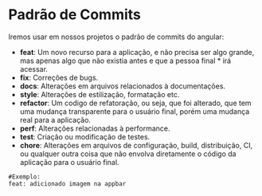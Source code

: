 # Padrão de Commits

Iremos usar em nossos projetos o padrão de commits do angular:
* **feat**: Um novo recurso para a aplicação, e não precisa ser algo grande, mas apenas algo que não existia antes e que a pessoa final * irá acessar.
* **fix**: Correções de bugs.
* **docs**: Alterações em arquivos relacionados à documentações.
* **style**: Alterações de estilização, formatação etc.
* **refactor**: Um codigo de refatoração, ou seja, que foi alterado, que tem uma mudança transparente para o usuário final, porém uma mudança real para a aplicação.
* **perf**: Alterações relacionadas à performance.
* **test**: Criação ou modificação de testes.
* **chore**: Alterações em arquivos de configuração, build, distribuição, CI, ou qualquer outra coisa que não envolva diretamente o código da aplicação para o usuário final.

```git
#Exemplo:
feat: adicionado imagem na appbar
```